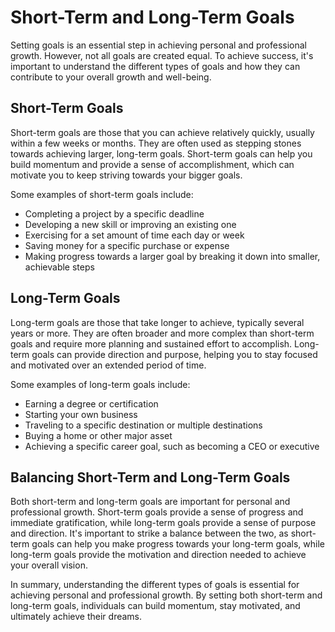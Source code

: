 Short-Term and Long-Term Goals
==============================================================================================

Setting goals is an essential step in achieving personal and professional growth. However, not all goals are created equal. To achieve success, it's important to understand the different types of goals and how they can contribute to your overall growth and well-being.

Short-Term Goals
----------------

Short-term goals are those that you can achieve relatively quickly, usually within a few weeks or months. They are often used as stepping stones towards achieving larger, long-term goals. Short-term goals can help you build momentum and provide a sense of accomplishment, which can motivate you to keep striving towards your bigger goals.

Some examples of short-term goals include:

* Completing a project by a specific deadline
* Developing a new skill or improving an existing one
* Exercising for a set amount of time each day or week
* Saving money for a specific purchase or expense
* Making progress towards a larger goal by breaking it down into smaller, achievable steps

Long-Term Goals
---------------

Long-term goals are those that take longer to achieve, typically several years or more. They are often broader and more complex than short-term goals and require more planning and sustained effort to accomplish. Long-term goals can provide direction and purpose, helping you to stay focused and motivated over an extended period of time.

Some examples of long-term goals include:

* Earning a degree or certification
* Starting your own business
* Traveling to a specific destination or multiple destinations
* Buying a home or other major asset
* Achieving a specific career goal, such as becoming a CEO or executive

Balancing Short-Term and Long-Term Goals
----------------------------------------

Both short-term and long-term goals are important for personal and professional growth. Short-term goals provide a sense of progress and immediate gratification, while long-term goals provide a sense of purpose and direction. It's important to strike a balance between the two, as short-term goals can help you make progress towards your long-term goals, while long-term goals provide the motivation and direction needed to achieve your overall vision.

In summary, understanding the different types of goals is essential for achieving personal and professional growth. By setting both short-term and long-term goals, individuals can build momentum, stay motivated, and ultimately achieve their dreams.
